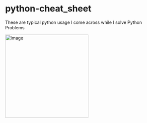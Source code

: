 # python-cheat_sheet
These are typical python usage I come across while I solve Python Problems

<img width="268" alt="image" src="https://github.com/user-attachments/assets/fa827b77-f7e0-44d1-8e99-791558475113" />
